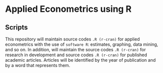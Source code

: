 # Applied Econometrics using R

## Scripts

This repository will maintain source codes `.R (r-cran)` for applied econometrics with the use of `software R`: estimates, graphing, data mining, and so on. In addition, will maintain the source codes `.R (r-cran)` for research in development and source codes `.R (r-cran)` for published academic articles. Articles will be identified by the year of publication and by a word that represents them.
